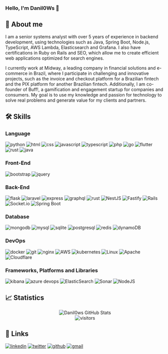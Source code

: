 ### Hello, I'm Danil0Ws 👋

## 🚀 About me

I am a senior systems analyst with over 5 years of experience in backend development, using technologies such as Java, Spring Boot, Node.js, TypeScript, AWS Lambda, Elasticsearch and Grafana. I also have certifications in Ruby on Rails and SEO, which allow me to create efficient web applications optimized for search engines.

I currently work at Midway, a leading company in financial solutions and e-commerce in Brazil, where I participate in challenging and innovative projects, such as the invoice and checkout platform for a Brazilian fintech and the PIX platform for another Brazilian fintech. Additionally, I am co-founder of Buff!, a gamification and engagement startup for companies and consumers. My goal is to use my knowledge and passion for technology to solve real problems and generate value for my clients and partners.

## 🛠️ Skills
### Language
![python](https://img.shields.io/badge/Python-3776AB?style=for-the-badge&logo=python&logoColor=white)
![html](https://img.shields.io/badge/HTML5-E34F26?style=for-the-badge&logo=html5&logoColor=white)
![css](https://img.shields.io/badge/CSS3-1572B6?style=for-the-badge&logo=css3&logoColor=white)
![javascript](https://img.shields.io/badge/JavaScript-323330?style=for-the-badge&logo=javascript&logoColor=F7DF1E)
![typescript](https://img.shields.io/badge/TypeScript-3178C6?style=for-the-badge&logo=typescript&logoColor=white)
![php](https://img.shields.io/badge/PHP-8892BF?style=for-the-badge&logo=php&logoColor=white)
![go](https://img.shields.io/badge/go-1f425f?style=for-the-badge&logo=go&logoColor=white)
![flutter](https://img.shields.io/badge/flutter-2372a3?style=for-the-badge&logo=flutter&logoColor=white)
![rust](https://img.shields.io/badge/Rust-000000?style=for-the-badge&logo=rust&logoColor=whitee)
![java](https://img.shields.io/badge/Java-ED8B00?style=for-the-badge&logo=java&logoColor=white)


### Front-End
![bootstrap](https://img.shields.io/badge/Bootstrap-563D7C?style=for-the-badge&logo=bootstrap&logoColor=white)
![jquery](https://img.shields.io/badge/jQuery-0769AD?style=for-the-badge&logo=jquery&logoColor=white)

### Back-End
![flask](https://img.shields.io/badge/Flask-000000?style=for-the-badge&logo=flask&logoColor=white)
![laravel](https://img.shields.io/badge/Laravel-FF2D20?style=for-the-badge&logo=laravel&logoColor=white)
![express](https://img.shields.io/badge/Express.js-000000?style=for-the-badge&logo=express&logoColor=white)
![graphql](https://img.shields.io/badge/Graphql-e535ab?style=for-the-badge&logo=graphql&logoColor=white)
![rust](https://img.shields.io/badge/Rust-000000?style=for-the-badge&logo=rust&logoColor=whitee)
![NestJS](https://img.shields.io/badge/nestjs-%23E0234E.svg?style=for-the-badge&logo=nestjs&logoColor=white)
![Fastify](https://img.shields.io/badge/fastify-%23000000.svg?style=for-the-badge&logo=fastify&logoColor=white)
![Rails](https://img.shields.io/badge/rails-%23CC0000.svg?style=for-the-badge&logo=ruby-on-rails&logoColor=white)
![Socket.io](https://img.shields.io/badge/Socket.io-black?style=for-the-badge&logo=socket.io&badgeColor=010101)
![Spring Boot](https://img.shields.io/badge/Spring-6DB33F?style=for-the-badge&logo=spring&logoColor=white)

### Database
![mongodb](https://img.shields.io/badge/MongoDB-47A248?style=for-the-badge&logo=mongodb&logoColor=white)
![mysql](https://img.shields.io/badge/MySQL-00000F?style=for-the-badge&logo=mysql&logoColor=white)
![sqlite](https://img.shields.io/badge/SQLite-07405E?style=for-the-badge&logo=sqlite&logoColor=white)
![postgresql](https://img.shields.io/badge/PostgreSQL-336791?style=for-the-badge&logo=postgresql&logoColor=white)
![redis](https://img.shields.io/badge/Redis-DD0031?style=for-the-badge&logo=redis&logoColor=white)
![dynamoDB](https://img.shields.io/badge/Amazon%20DynamoDB-4053D6?style=for-the-badge&logo=Amazon%20DynamoDB&logoColor=white)

### DevOps
![docker](https://img.shields.io/badge/Docker-2CA5E0?style=for-the-badge&logo=docker&logoColor=white)
![git](https://img.shields.io/badge/Git-F05032?style=for-the-badge&logo=git&logoColor=white)
![nginx](https://img.shields.io/badge/Nginx-009639?style=for-the-badge&logo=nginx&logoColor=white)
![AWS](https://img.shields.io/badge/AWS-%23FF9900.svg?style=for-the-badge&logo=amazon-aws&logoColor=white)
![kubernetes](https://img.shields.io/badge/kubernetes-326ce5.svg?&style=for-the-badge&logo=kubernetes&logoColor=white)
![Linux](https://img.shields.io/badge/Linux-FCC624?style=for-the-badge&logo=linux&logoColor=black)
![Apache](https://img.shields.io/badge/apache-%23D42029.svg?style=for-the-badge&logo=apache&logoColor=white)
![Cloudflare](https://img.shields.io/badge/Cloudflare-F38020?style=for-the-badge&logo=Cloudflare&logoColor=white)

### Frameworks, Platforms and Libraries
![kibana](https://img.shields.io/badge/Kibana-005571?style=for-the-badge&logo=Kibana&logoColor=white)
![azure devops](https://img.shields.io/badge/Azure_DevOps-0078D7?style=for-the-badge&logo=azure-devops&logoColor=white)
![ElasticSearch](https://img.shields.io/badge/-ElasticSearch-005571?style=for-the-badge&logo=elasticsearch)
![Sonar](https://img.shields.io/badge/Sonar%20cloud-F3702A?style=for-the-badge&logo=sonarcloud&logoColor=white)
![NodeJS](https://img.shields.io/badge/node.js-6DA55F?style=for-the-badge&logo=node.js&logoColor=white)

## 📈 Statistics
<div align="center">
<img src="https://github-readme-stats.vercel.app/api?username=Danil0ws&show_icons=true&hide_border=true" alt="Danil0ws GitHub Stats">
</div>
<div align="center">
<img src="https://visitor-badge.laobi.icu/badge?page_id=Danil0ws" alt="visitors">
</div>

## 🔗 Links
[![linkedin](https://img.shields.io/badge/linkedin-0a66c2?style=for-the-badge&logo=LinkeDin&logoColor=white)](https://www.linkedin.com/in/danil0ws/ "Perfil LinkeDin")
[![twitter](https://img.shields.io/badge/twitter-1da1f2?style=for-the-badge&logo=twitter&logoColor=white)](https://www.linkedin.com/in/danil0ws/ "https://twitter.com/Danil0Ws")
[![github](https://img.shields.io/badge/GitHub-000000?style=for-the-badge&logo=GitHub&logoColor=white)](https://github.com/Danil0ws)
[![gmail](https://img.shields.io/badge/Gmail-D14836?style=for-the-badge&logo=Gmail&logoColor=white)](mailto:https://github.com/Danil0ws)


<!-- 
- 🔭 Currently, I'm working with Java, NodeJs with TypeScript;
- 🌱 I'm currently learning Blockchain, Ruby on Rails and Terraform;
- 🤔 I'm looking to help the community and research about life and the universe;
- 📫 How to reach me: mydanilows@gmail.com;
 -->
